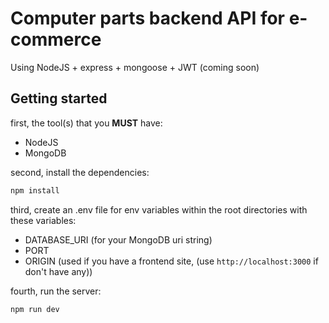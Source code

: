 # Computer parts backend API for e-commerce

Using NodeJS + express + mongoose + JWT (coming soon)

## Getting started

first, the tool(s) that you **MUST** have:
- NodeJS
- MongoDB

second, install the dependencies:
```bash
npm install
```

third, create an .env file for env variables within the root directories with these variables:
- DATABASE_URI (for your MongoDB uri string)
- PORT
- ORIGIN (used if you have a frontend site, (use `http://localhost:3000` if don't have any))

fourth, run the server:
```bash
npm run dev
```
